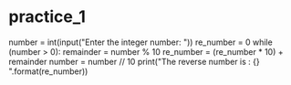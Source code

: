 # practice_1
number = int(input("Enter the integer number: ")) 
re_number = 0
while (number > 0): 
    remainder = number % 10 
    re_number = (re_number * 10) + remainder 
    number = number // 10 
print("The reverse number is : {} ".format(re_number))
